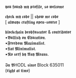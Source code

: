 𝖞𝖔𝖚 𝖋𝖔𝖚𝖓𝖉 𝖒𝖞 𝖕𝖗𝖔𝖋𝖎𝖑𝖊, 𝖘𝖔 𝖜𝖊𝖑𝖈𝖔𝖒𝖊 <br>

  𝖈𝖍𝖊𝖈𝖐 𝖒𝖞 𝖈𝖔𝖉𝖊 || 𝖘𝖍𝖔𝖜 𝖒𝖊 𝖈𝖔𝖉𝖊 <br>
 [ 𝖆𝖑𝖜𝖆𝖞𝖘 𝖈𝖗𝖆𝖋𝖙𝖎𝖓𝖌 𝖔𝖕𝖊𝖓-𝖘𝖔𝖚𝖗𝖈𝖊 ] <br>


 𝖇𝖑𝖔𝖈𝖐𝖈𝖍𝖆𝖎𝖓 𝖉𝖊𝖔𝖇𝖋𝖚𝖘𝖈𝖆𝖙𝖔𝖗 & 𝖈𝖔𝖓𝖙𝖗𝖎𝖇𝖚𝖙𝖔𝖗                      
    •𝕭𝖚𝖑𝖑𝖎𝖘𝖍 𝖔𝖓 𝕰𝖉𝖚𝖈𝖆𝖙𝖎𝖔𝖓. <br>
    •𝕱𝖗𝖊𝖊𝖉𝖔𝖒 𝕸𝖆𝖝𝖎𝖒𝖆𝖑𝖎𝖘𝖙. <br>
    •𝖋𝖎𝖆𝖙 𝕸𝖎𝖓𝖎𝖒𝖆𝖑𝖎𝖘𝖙. <br>
    •𝕹𝖔 𝖘𝖊𝖗𝖋 𝖇𝖞 𝕬𝖓𝖞 𝕸𝖊𝖆𝖓𝖘. <br>
    <br>
  𝕴𝖓 𝕭HODL 𝖘𝖎𝖓𝖈𝖊 Block 635011 <br>
              (𝖗𝖎𝖌𝖍𝖙 𝖆𝖙 𝖙𝖎𝖒𝖊)
